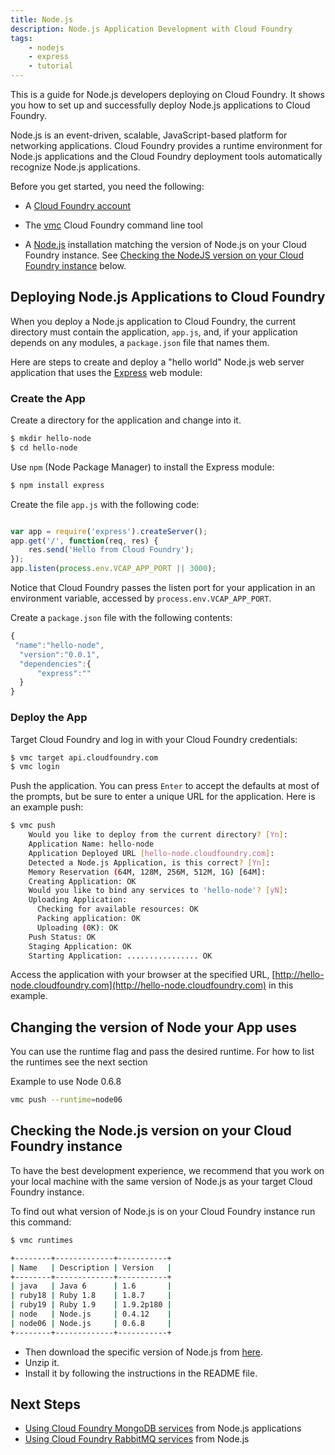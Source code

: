 ```yaml
---
title: Node.js
description: Node.js Application Development with Cloud Foundry
tags:
    - nodejs
    - express
    - tutorial
---
```


This is a guide for Node.js developers deploying on Cloud Foundry. It shows you how to set up and successfully deploy Node.js applications to Cloud Foundry.

Node.js is an event-driven, scalable, JavaScript-based platform for networking applications. Cloud Foundry provides a runtime environment for Node.js applications and the Cloud Foundry deployment tools automatically recognize Node.js applications.

Before you get started, you need the following:

+	A [Cloud Foundry account](http://cloudfoundry.com/signup)

+	The [vmc](/tools/vmc/installing-vmc.html) Cloud Foundry command line tool

+	A [Node.js](http://nodejs.org/) installation matching the version of Node.js on your Cloud Foundry instance. See [Checking the NodeJS version on your Cloud Foundry instance](#checking-the-nodejs-version-on-your-cloud-foundry-instance) below.

## Deploying Node.js Applications to Cloud Foundry

When you deploy a Node.js application to Cloud Foundry, the current directory must contain the application, `app.js`, and, if your application depends on any modules, a `package.json` file that names them.

Here are steps to create and deploy a "hello world" Node.js web server application that uses the [Express](http://expressjs.com) web module:

### Create the App

Create a directory for the application and change into it.

``` bash
$ mkdir hello-node
$ cd hello-node
```

Use `npm` (Node Package Manager) to install the Express module:

```bash
$ npm install express
```

Create the file `app.js` with the following code:
```javascript

var app = require('express').createServer();
app.get('/', function(req, res) {
    res.send('Hello from Cloud Foundry');
});
app.listen(process.env.VCAP_APP_PORT || 3000);

```

Notice that Cloud Foundry passes the listen port for your application in an environment variable, accessed by `process.env.VCAP_APP_PORT`.

Create a `package.json` file with the following contents:

```javascript
{
 "name":"hello-node",
  "version":"0.0.1",
  "dependencies":{
      "express":""
  }
}

```

### Deploy the App

Target Cloud Foundry and log in with your Cloud Foundry credentials:

```bash
$ vmc target api.cloudfoundry.com
$ vmc login
```

Push the application. You can press `Enter` to accept the defaults at most of the prompts, but be sure to enter a unique URL for the application. Here is an example push:

``` bash
$ vmc push
	Would you like to deploy from the current directory? [Yn]:
	Application Name: hello-node
	Application Deployed URL [hello-node.cloudfoundry.com]:
	Detected a Node.js Application, is this correct? [Yn]:
	Memory Reservation (64M, 128M, 256M, 512M, 1G) [64M]:
	Creating Application: OK
	Would you like to bind any services to 'hello-node'? [yN]:
	Uploading Application:
	  Checking for available resources: OK
	  Packing application: OK
	  Uploading (0K): OK
	Push Status: OK
	Staging Application: OK
	Starting Application: ................ OK
```

Access the application with your browser at the specified URL, [http://hello-node.cloudfoundry.com](http://hello-node.cloudfoundry.com) in this example.

## Changing the version of Node your App uses

You can use the runtime flag and pass the desired runtime. For how to list the runtimes see the next section

Example to use Node 0.6.8

```bash
vmc push --runtime=node06
```

## Checking the Node.js version on your Cloud Foundry instance

To have the best development experience, we recommend that you work on your local machine with the same version of Node.js as your target Cloud Foundry instance.

To find out what version of Node.js is on your Cloud Foundry instance run this command:

``` bash
$ vmc runtimes

+--------+-------------+-----------+
| Name   | Description | Version   |
+--------+-------------+-----------+
| java   | Java 6      | 1.6       |
| ruby18 | Ruby 1.8    | 1.8.7     |
| ruby19 | Ruby 1.9    | 1.9.2p180 |
| node   | Node.js     | 0.4.12    |
| node06 | Node.js     | 0.6.8     |
+--------+-------------+-----------+

```

+ Then download the specific version of Node.js from [here](https://github.com/joyent/node/tags).
+ Unzip it.
+ Install it by following the instructions in the README file.

## Next Steps

+	[Using Cloud Foundry MongoDB services](/services/mongodb/nodejs-mongodb.html) from Node.js applications
+	[Using Cloud Foundry RabbitMQ services](/services/rabbitmq/nodejs-rabbitmq.html) from Node.js
